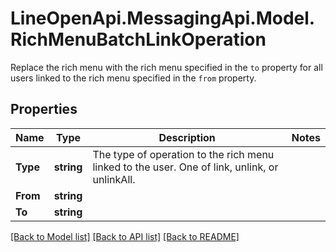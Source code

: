 # LineOpenApi.MessagingApi.Model.RichMenuBatchLinkOperation
Replace the rich menu with the rich menu specified in the `to` property for all users linked to the rich menu specified in the `from` property.

## Properties

Name | Type | Description | Notes
------------ | ------------- | ------------- | -------------
**Type** | **string** | The type of operation to the rich menu linked to the user. One of link, unlink, or unlinkAll. | 
**From** | **string** |  | 
**To** | **string** |  | 

[[Back to Model list]](../README.md#documentation-for-models) [[Back to API list]](../README.md#documentation-for-api-endpoints) [[Back to README]](../README.md)

